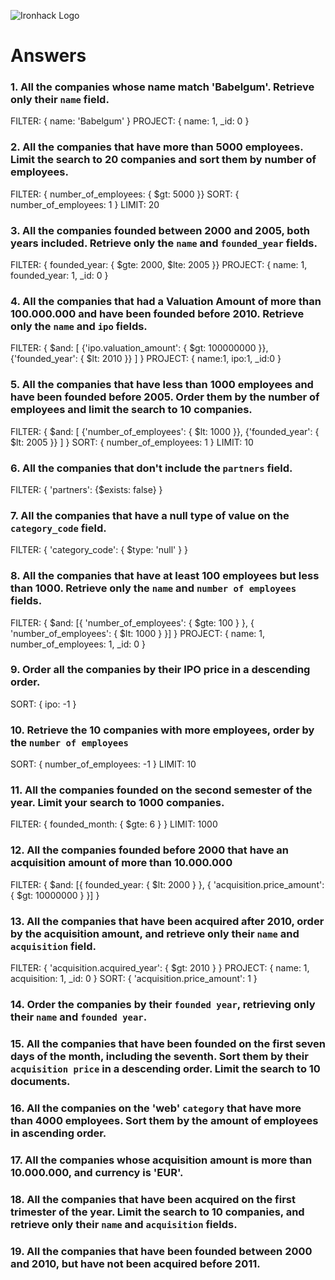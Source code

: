 ![Ironhack Logo](https://i.imgur.com/1QgrNNw.png)

# Answers

### 1. All the companies whose name match 'Babelgum'. Retrieve only their `name` field.

FILTER: { name: 'Babelgum' }
PROJECT: { name: 1, _id: 0 }

### 2. All the companies that have more than 5000 employees. Limit the search to 20 companies and sort them by **number of employees**.

FILTER: { number_of_employees: { $gt: 5000 }}
SORT: { number_of_employees: 1 }
LIMIT: 20

### 3. All the companies founded between 2000 and 2005, both years included. Retrieve only the `name` and `founded_year` fields.

FILTER: { founded_year: { $gte: 2000, $lte: 2005 }}
PROJECT: { name: 1, founded_year: 1, _id: 0 }

### 4. All the companies that had a Valuation Amount of more than 100.000.000 and have been founded before 2010. Retrieve only the `name` and `ipo` fields.

FILTER: { $and: [ {'ipo.valuation_amount': { $gt: 100000000 }}, {'founded_year': { $lt: 2010 }} ] }
PROJECT: { name:1, ipo:1, _id:0 }

### 5. All the companies that have less than 1000 employees and have been founded before 2005. Order them by the number of employees and limit the search to 10 companies.

FILTER: { $and: [ {'number_of_employees': { $lt: 1000 }}, {'founded_year': { $lt: 2005 }} ] }
SORT: { number_of_employees: 1 }
LIMIT: 10

### 6. All the companies that don't include the `partners` field.

FILTER: { 'partners': {$exists: false} }

### 7. All the companies that have a null type of value on the `category_code` field.

FILTER: { 'category_code': { $type: 'null' } }

### 8. All the companies that have at least 100 employees but less than 1000. Retrieve only the `name` and `number of employees` fields.

FILTER: { $and: [{ 'number_of_employees': { $gte: 100 } }, { 'number_of_employees': { $lt: 1000 } }] }
PROJECT: { name: 1, number_of_employees: 1, _id: 0 }

### 9. Order all the companies by their IPO price in a descending order.

SORT: { ipo: -1 }

### 10. Retrieve the 10 companies with more employees, order by the `number of employees`

SORT: { number_of_employees: -1 }
LIMIT: 10

### 11. All the companies founded on the second semester of the year. Limit your search to 1000 companies.

FILTER: { founded_month: { $gte: 6 } }
LIMIT: 1000

<!-- ### 12. All the companies that have been 'deadpooled' after the third year. -->

<!-- Your Code Goes Here -->

### 12. All the companies founded before 2000 that have an acquisition amount of more than 10.000.000

FILTER: { $and: [{ founded_year: { $lt: 2000 } }, { 'acquisition.price_amount': { $gt: 10000000 } }] }

### 13. All the companies that have been acquired after 2010, order by the acquisition amount, and retrieve only their `name` and `acquisition` field.

FILTER: { 'acquisition.acquired_year': { $gt: 2010 } }
PROJECT: { name: 1, acquisition: 1, _id: 0 }
SORT: { 'acquisition.price_amount': 1 }

### 14. Order the companies by their `founded year`, retrieving only their `name` and `founded year`.

<!-- Your Code Goes Here -->

### 15. All the companies that have been founded on the first seven days of the month, including the seventh. Sort them by their `acquisition price` in a descending order. Limit the search to 10 documents.

<!-- Your Code Goes Here -->

### 16. All the companies on the 'web' `category` that have more than 4000 employees. Sort them by the amount of employees in ascending order.

<!-- Your Code Goes Here -->

### 17. All the companies whose acquisition amount is more than 10.000.000, and currency is 'EUR'.

<!-- Your Code Goes Here -->

### 18. All the companies that have been acquired on the first trimester of the year. Limit the search to 10 companies, and retrieve only their `name` and `acquisition` fields.

<!-- Your Code Goes Here -->

### 19. All the companies that have been founded between 2000 and 2010, but have not been acquired before 2011.

<!-- Your Code Goes Here -->
